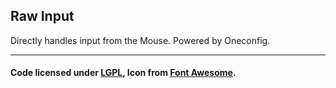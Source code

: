 ## Raw Input
Directly handles input from the Mouse. Powered by Oneconfig.

---

#### Code licensed under [LGPL](LICENSE), Icon from [Font Awesome](https://fontawesome.com/).
